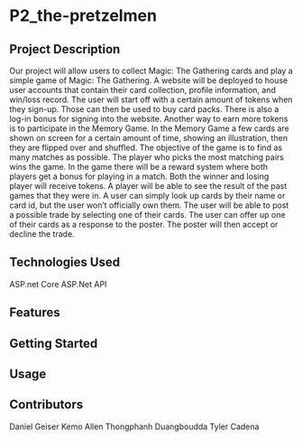 # P2_the-pretzelmen
## Project Description
Our project will allow users to collect Magic: The Gathering cards and play a simple game of Magic: The Gathering. A website will be deployed to house user accounts that contain their card collection, profile information, and win/loss record. The user will start off with a certain amount of tokens when they sign-up. Those can then be used to buy card packs. There is also a log-in bonus for signing into the website. Another way to earn more tokens is to participate in the Memory Game. 
	In the Memory Game a few cards are shown on screen for a certain amount of time, showing an illustration, then they are flipped over and shuffled. The objective of the game is to find as many matches as possible. The player who picks the most matching pairs wins the game. In the game there will be a reward system where both players get a bonus for playing in a match. Both the winner and losing player will receive tokens. A player will be able to see the result of the past games that they were in.
A user can simply look up cards by their name or card id, but the user won’t officially own them. The user will be able to post a possible trade by selecting one of their cards. The user can offer up one of their cards as a response to the poster. The poster will then accept or decline the trade.
## Technologies Used
ASP.net Core
ASP.Net API
## Features

## Getting Started

## Usage

## Contributors
Daniel Geiser
Kemo Allen
Thongphanh Duangboudda
Tyler Cadena
